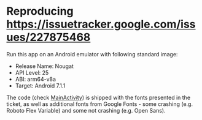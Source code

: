 # Reproducing https://issuetracker.google.com/issues/227875468

Run this app on an Android emulator with following standard image:
* Release Name: Nougat
* API Level: 25
* ABI: arm64-v8a
* Target: Android 7.1.1

The code (check [MainActivity](app/src/main/java/com/example/myapplication/MainActivity.kt)) is shipped with the fonts presented in the ticket, as well as additional fonts from Google Fonts - some crashing (e.g. Roboto Flex Variable) and some not crashing (e.g. Open Sans).
